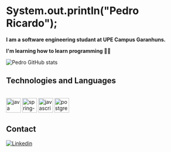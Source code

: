 # System.out.println("Pedro Ricardo");
**I am a software engineering studant at UPE Campus Garanhuns.**

**I'm learning how to learn programming 🧑‍💻**

![Pedro GitHub stats](https://github-readme-stats.vercel.app/api?username=Pedro-RGS&theme=radical&show_icons=true)

## Technologies and Languages
<div style="display: inline_block"><br/>
 <img src="https://cdn.jsdelivr.net/gh/devicons/devicon/icons/java/java-original.svg" height="40" alt="java"/>
 <img src="https://cdn.jsdelivr.net/gh/devicons/devicon/icons/spring/spring-original.svg" height="40" alt="spring-boot"/>
 <img src="https://cdn.simpleicons.org/javascript" height="40" alt="javascript"/>
 <img src="https://cdn.simpleicons.org/postgresql/4169E1" height="40" alt="postgresql"/>
 
</div>

## Contact
[![Linkedin](https://img.shields.io/badge/LinkedIn-0077B5?style=for-the-badge&logo=linkedin&logoColor=white)](https://www.linkedin.com/in/pedro-ricardo-gomes-de-souza-ab30aa29a/)
